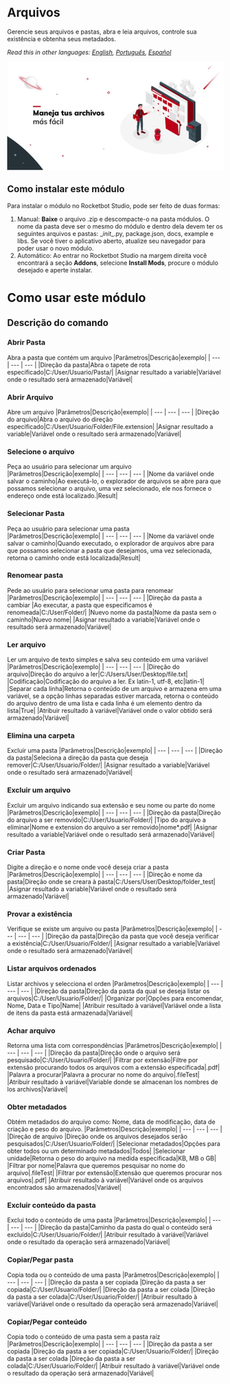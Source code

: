



# Arquivos
  
Gerencie seus arquivos e pastas, abra e leia arquivos, controle sua existência e obtenha seus metadados.  

*Read this in other languages: [English](Manual_Files.md), [Português](Manual_Files.pr.md), [Español](Manual_Files.es.md)*
  
![banner](imgs/Banner_Files.png)
## Como instalar este módulo
  
Para instalar o módulo no Rocketbot Studio, pode ser feito de duas formas:
1. Manual: __Baixe__ o arquivo .zip e descompacte-o na pasta módulos. O nome da pasta deve ser o mesmo do módulo e dentro dela devem ter os seguintes arquivos e pastas: \__init__.py, package.json, docs, example e libs. Se você tiver o aplicativo aberto, atualize seu navegador para poder usar o novo módulo.
2. Automático: Ao entrar no Rocketbot Studio na margem direita você encontrará a seção **Addons**, selecione **Install Mods**, procure o módulo desejado e aperte instalar.  



# Como usar este módulo



## Descrição do comando

### Abrir Pasta
  
Abra a pasta que contém um arquivo
|Parâmetros|Descrição|exemplo|
| --- | --- | --- |
|Direção da pasta|Abra o tapete de rota especificado|C:/User/Usuario/Pasta/|
|Asignar resultado a variable|Variável onde o resultado será armazenado|Variável|

### Abrir Arquivo
  
Abre um arquivo 
|Parâmetros|Descrição|exemplo|
| --- | --- | --- |
|Direção do arquivo|Abra o arquivo do direção especificado|C:/User/Usuario/Folder/File.extension|
|Asignar resultado a variable|Variável onde o resultado será armazenado|Variável|

### Selecione o arquivo
  
Peça ao usuário para selecionar um arquivo
|Parâmetros|Descrição|exemplo|
| --- | --- | --- |
|Nome da variável onde salvar o caminho|Ao executá-lo, o explorador de arquivos se abre para que possamos selecionar o arquivo, uma vez selecionado, ele nos fornece o endereço onde está localizado.|Result|

### Selecionar Pasta
  
Peça ao usuário para selecionar uma pasta
|Parâmetros|Descrição|exemplo|
| --- | --- | --- |
|Nome da variável onde salvar o caminho|Quando executado, o explorador de arquivos abre para que possamos selecionar a pasta que desejamos, uma vez selecionada, retorna o caminho onde está localizada|Result|

### Renomear pasta
  
Pede ao usuário para selecionar uma pasta para renomear
|Parâmetros|Descrição|exemplo|
| --- | --- | --- |
|Direção da pasta a cambiar |Ao executar, a pasta que especificamos é renomeada|C:/User/Folder/|
|Nuevo nome da pasta|Nome da pasta sem o caminho|Nuevo nome|
|Asignar resultado a variable|Variável onde o resultado será armazenado|Variável|

### Ler arquivo
  
Ler um arquivo de texto simples e salva seu conteúdo em uma variável
|Parâmetros|Descrição|exemplo|
| --- | --- | --- |
|Direção do arquivo|Direção do arquivo a ler|C:/Users/User/Desktop/file.txt|
|Codificação|Codificação do arquivo a ler. Ex latin-1, utf-8, etc|latin-1|
|Separar cada linha|Retorna o conteúdo de um arquivo e armazena em uma variável, se a opção linhas separadas estiver marcada, retorna o conteúdo do arquivo dentro de uma lista e cada linha é um elemento dentro da lista|True|
|Atribuir resultado à variável|Variável onde o valor obtido será armazenado|Variável|

### Elimina una carpeta
  
Excluir uma pasta
|Parâmetros|Descrição|exemplo|
| --- | --- | --- |
|Direção da pasta|Seleciona a direção da pasta que deseja remover|C:/User/Usuario/Folder/|
|Asignar resultado a variable|Variável onde o resultado será armazenado|Variável|

### Excluir um arquivo
  
Excluir um arquivo indicando sua extensão e seu nome ou parte do nome
|Parâmetros|Descrição|exemplo|
| --- | --- | --- |
|Direção da pasta|Direção do arquivo a ser removido|C:/User/Usuario/Folder/|
|Tipo do arquivo a eliminar|Nome e extension do arquivo a ser removido|nome*.pdf|
|Asignar resultado a variable|Variável onde o resultado será armazenado|Variável|

### Criar Pasta
  
Digite a direção e o nome onde você deseja criar a pasta
|Parâmetros|Descrição|exemplo|
| --- | --- | --- |
|Direção e nome da pasta|Direção onde se creara à pasta|C:/Users/User/Desktop/folder_test|
|Asignar resultado a variable|Variável onde o resultado será armazenado|Variável|

### Provar a existência
  
Verifique se existe um arquivo ou pasta
|Parâmetros|Descrição|exemplo|
| --- | --- | --- |
|Direção da pasta|Direção da pasta que você deseja verificar a existência|C:/User/Usuario/Folder/|
|Asignar resultado a variable|Variável onde o resultado será armazenado|Variável|

### Listar arquivos ordenados
  
Listar archivos y selecciona el orden
|Parâmetros|Descrição|exemplo|
| --- | --- | --- |
|Direção da pasta|Direção da pasta da qual se deseja listar os arquivos|C:/User/Usuario/Folder/|
|Organizar por|Opções para encomendar, Nome, Data e Tipo|Name|
|Atribuir resultado à variável|Variável onde a lista de itens da pasta está armazenada|Variável|

### Achar arquivo
  
Retorna uma lista com correspondências
|Parâmetros|Descrição|exemplo|
| --- | --- | --- |
|Direção da pasta|Direção onde o arquivo será pesquisado|C:/User/Usuario/Folder/|
|Filtrar por extensão|Filtre por extensão procurando todos os arquivos com a extensão especificada|.pdf|
|Palavra a procurar|Palavra a procurar no nome do arquivo|.fileTest|
|Atribuir resultado à variável|Variable donde se almacenan los nombres de los archivos|Variável|

### Obter metadados
  
Obtém metadados do arquivo como: Nome, data de modificação, data de criação e peso do arquivo.
|Parâmetros|Descrição|exemplo|
| --- | --- | --- |
|Direção de arquivo |Direção onde os arquivos desejados serão pesquisados|C:/User/Usuario/Folder/|
|Selecionar metadados|Opções para obter todos ou um determinado metadados|Todos|
|Selecionar unidade|Retorna o peso do arquivo na medida especificada|KB, MB o GB|
|Filtrar por nome|Palavra que queremos pesquisar no nome do arquivo|.fileTest|
|Filtrar por extensão|Extensão que queremos procurar nos arquivos|.pdf|
|Atribuir resultado à variável|Variável onde os arquivos encontrados são armazenados|Variável|

### Excluir conteúdo da pasta
  
Exclui todo o conteúdo de uma pasta
|Parâmetros|Descrição|exemplo|
| --- | --- | --- |
|Direção da pasta|Caminho da pasta do qual o conteúdo será excluído|C:/User/Usuario/Folder/|
|Atribuir resultado à variável|Variável onde o resultado da operação será armazenado|Variável|

### Copiar/Pegar pasta
  
Copia toda ou o conteúdo de uma pasta
|Parâmetros|Descrição|exemplo|
| --- | --- | --- |
|Direção da pasta a ser copiada |Direção da pasta a ser copiada|C:/User/Usuario/Folder/|
|Direção da pasta a ser colada |Direção da pasta a ser colada|C:/User/Usuario/Folder/|
|Atribuir resultado à variável|Variável onde o resultado da operação será armazenado|Variável|

### Copiar/Pegar conteúdo
  
Copia todo o conteúdo de uma pasta sem a pasta raíz
|Parâmetros|Descrição|exemplo|
| --- | --- | --- |
|Direção da pasta a ser copiada |Direção da pasta a ser copiada|C:/User/Usuario/Folder/|
|Direção da pasta a ser colada |Direção da pasta a ser colada|C:/User/Usuario/Folder/|
|Atribuir resultado à variável|Variável onde o resultado da operação será armazenado|Variável|
